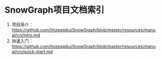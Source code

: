 # SnowGraph项目文档索引

1. 项目简介：https://github.com/linzeqipku/SnowGraph/blob/master/resources/manual/cn/intro.md
2. 快速入门：https://github.com/linzeqipku/SnowGraph/blob/master/resources/manual/cn/quick-start.md
